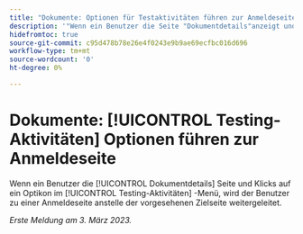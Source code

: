 ```yaml
---
title: "Dokumente: Optionen für Testaktivitäten führen zur Anmeldeseite."
description: '"Wenn ein Benutzer die Seite "Dokumentdetails"anzeigt und im Menü "Testversandaktivitäten"auf ein Optikon klickt, wird der Benutzer zu einer Anmeldeseite anstelle der vorgesehenen Zielseite geleitet."'
hidefromtoc: true
source-git-commit: c95d478b78e26e4f0243e9b9ae69ecfbc016d696
workflow-type: tm+mt
source-wordcount: '0'
ht-degree: 0%

---
```



# Dokumente: [!UICONTROL Testing-Aktivitäten] Optionen führen zur Anmeldeseite

<!--This article is on WF and WFP TOCs-->

Wenn ein Benutzer die [!UICONTROL Dokumentdetails] Seite und Klicks auf ein Optikon im [!UICONTROL Testing-Aktivitäten] -Menü, wird der Benutzer zu einer Anmeldeseite anstelle der vorgesehenen Zielseite weitergeleitet.

_Erste Meldung am 3. März 2023._

